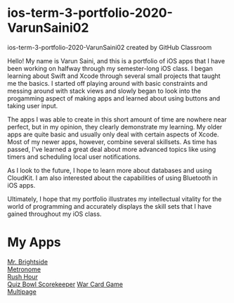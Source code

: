 # ios-term-3-portfolio-2020-VarunSaini02
ios-term-3-portfolio-2020-VarunSaini02 created by GitHub Classroom

Hello! My name is Varun Saini, and this is a portfolio of iOS apps that I have been working on halfway through my semester-long iOS class. I began learning about Swift and Xcode through several small projects that taught me the basics. I started off playing around with basic constraints and messing around with stack views and slowly began to look into the progamming aspect of making apps and learned about using buttons and taking user input.

The apps I was able to create in this short amount of time are nowhere near perfect, but in my opinion, they clearly demonstrate my learning. My older apps are quite basic and usually only deal with certain aspects of Xcode. Most of my newer apps, however, combine several skillsets. As time has passed, I've learned a great deal about more advanced topics like using timers and scheduling local user notifications.

As I look to the future, I hope to learn more about databases and using CloudKit. I am also interested about the capabilities of using Bluetooth in iOS apps. 

Ultimately, I hope that my portfolio illustrates my intellectual vitality for the world of programming and accurately displays the skill sets that I have gained throughout my iOS class.

# My Apps
[Mr. Brightside](https://github.com/VarunSaini02/Brightside)  
[Metronome](https://github.com/Underdoneboar4/Metronome)  
[Rush Hour](https://github.com/VarunSaini02/Rush-Hour)  
[Quiz Bowl Scorekeeper](https://github.com/90310844/Quiz-Bowl-Scorekeeper)
[War Card Game]()  
[Multipage]()  

